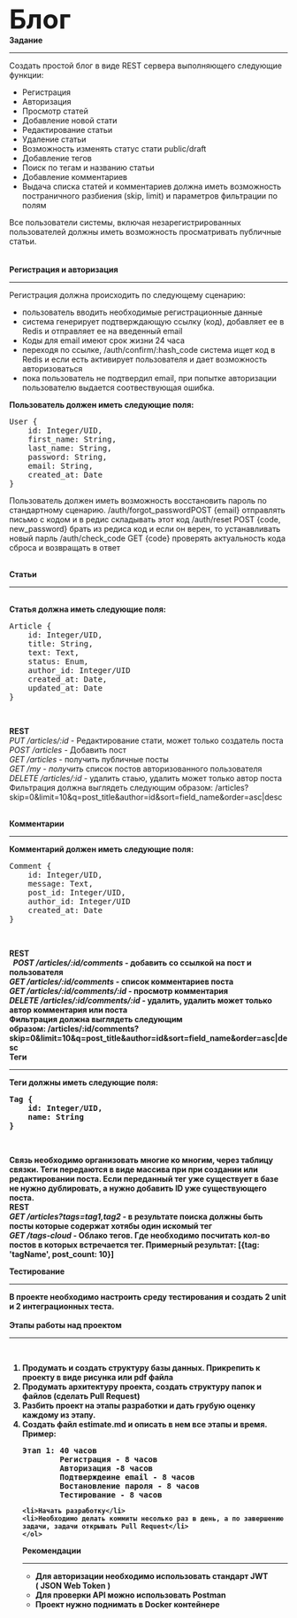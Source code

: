 <b><font size="15">Блог</font></b><br>
<b>Задание</b><hr>
Создать простой блог в виде REST сервера выполняющего следующие функции:
   <ul>
    <li>Регистрация</li>
    <li>Авторизация</li>
    <li>Просмотр статей</li>
    <li>Добавление новой стати</li>
    <li>Редактирование статьи</li>
    <li>Удаление статьи</li>
    <li>Возможность изменять статус стати public/draft</li>
    <li>Добавление тегов</li>
    <li>Поиск по тегам и названию статьи</li>
    <li>Добавление комментариев</li>
    <li>Выдача списка статей и комментариев должна иметь возможность постраничного разбиения (skip, limit) и параметров фильтрации по полям</li>
    </ul>
Все пользователи системы, включая незарегистрированных пользователей должны иметь возможность просматривать публичные статьи.<br><br><br>
<b>Регистрация и авторизация</b><hr>
Регистрация должна происходить по следующему сценарию:<br>
    <ul>
    <li>пользователь вводить необходимые регистрационные данные</li>
    <li>система генерирует подтверждающую ссылку (код), добавляет ее в Redis и отправляет ее на введенный email</li>
    <li>Коды для email имеют срок жизни 24 часа</li>
    <li>переходя по ссылке, /auth/confirm/:hash_code система ищет код в Redis и если есть активирует пользователя и дает возможность авторизоваться</li>
    <li>пока пользователь не подтвердил email, при попытке авторизации пользователю выдается соотвествующая ошибка.</li>
	</ul>
<b>Пользователь должен иметь следующие поля:</b><br>
<pre>User {
    <t>id: Integer/UID,
    first_name: String,
    last_name: String,
    password: String,
    email: String,
    created_at: Date
}<br></pre>
Пользователь должен иметь возможность восстановить пароль по стандартному сценарию. /auth/forgot_passwordPOST {email} отправлять письмо с кодом и в редис складывать этот код
/auth/reset POST {code, new_password} брать из редиса код и если он верен, то устанавливать новый парль
/auth/check_code GET {code} проверять актуальность кода сброса и возвращать в ответ<br><br>


<b>Статьи</b><hr><br>
<b>Статья должна иметь следующие поля:</b><br>
<pre>Article {
    id: Integer/UID,
    title: String,
    text: Text,
    status: Enum,
    author_id: Integer/UID
    created_at: Date,
    updated_at: Date
}</pre><br>

<b>REST</b><br>
<i>PUT /articles/:id</i> - Редактирование стати, может только создатель поста<br>
<i>POST /articles</i> - Добавить пост<br>
<i>GET /articles</i> - получить публичные посты<br>
<i>GET /my - получить</i> список постов авторизованного пользователя<br>
<i>DELETE /articles/:id</i> - удалить стаью, удалить может только автор поста<br>
Фильтрация должна выглядеть следующим образом: /articles?skip=0&limit=10&q=post_title&author=id&sort=field_name&order=asc|desc
<br><br>

<b>Комментарии</b><hr>
<b>Комментарий должен иметь следующие поля:</b><br>
<pre>Comment {
    id: Integer/UID,
    message: Text,
    post_id: Integer/UID,
    author_id: Integer/UID
    created_at: Date
}</pre><br>
<b>REST<b><br> 
<i>POST /articles/:id/comments</i> - добавить со ссылкой на пост и пользователя<br>
<i>GET /articles/:id/comments</i> - список комментариев поста<br>
<i>GET /articles/:id/comments/:id</i> - просмотр комментария<br>
<i>DELETE /articles/:id/comments/:id</i> - удалить, удалить может только автор комментария или поста<br>
Фильтрация должна выглядеть следующим образом: /articles/:id/comments?skip=0&limit=10&q=post_title&author=id&sort=field_name&order=asc|desc<br>
<b>Теги</b><hr>
<b>Теги должны иметь следующие поля:</b><br>
<pre>Tag {
    id: Integer/UID,
    name: String
}</pre><br>
Связь необходимо организовать многие ко многим, через таблицу связки. Теги передаются в виде массива при при создании или редактировании поста. Если переданный тег уже существует в базе не нужно дублировать, а нужно добавить ID уже существующего поста.<br>
<b>REST</b><br>
<i>GET /articles?tags=tag1,tag2</i> - в результате поиска должны быть посты которые содержат хотябы один искомый тег<br>
<i>GET /tags-cloud</i> - Облако тегов. Где необходимо посчитать кол-во постов в которых встречается тег. Примерный результат: [{tag: 'tagName', post_count: 10}]<br>

<b>Тестирование</b><hr>
В проекте необходимо настроить среду тестирования и создать 2 unit и 2 интеграционных теста. <br><br>
<b>Этапы работы над проектом</b><hr><br>
    <ol>
    <li>Продумать и создать структуру базы данных. Прикрепить к проекту в виде рисунка или pdf файла</li>
    <li>Продумать архитектуру проекта, создать структуру папок и файлов (сделать Pull Request)</li>
    <li>Разбить проект на этапы разработки и дать грубую оценку каждому из этапу.</li>
    <li>Создать файл estimate.md и описать в нем все этапы и время. Пример:<br>
<pre>Этап 1: 40 часов
    	Регистрация - 8 часов
    	Авторизация -8 часов
    	Подтверждеине email - 8 часов
    	Востановление пароля - 8 часов
    	Тестирование - 8 часов</pre></li>
    <li>Начать разработку</li>
    <li>Необходимо делать коммиты несолько раз в день, а по завершению задачи, задачи открывать Pull Request</li>
    </ol>
<b>Рекомендации</b><hr>
    <ul>
    <li>Для авторизации необходимо использовать стандарт JWT ( JSON Web Token )</li>
    <li>Для проверки API можно использовать Postman</li>
    <li>Проект нужно поднимать в Docker контейнере</li>
    </ul>
